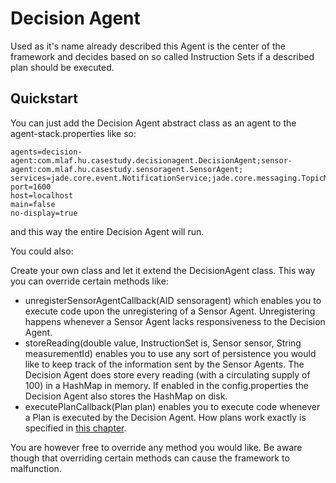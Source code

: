 # Decision Agent
Used as it's name already described this Agent is the center of the framework and decides based on so called Instruction Sets if a described plan should be executed.

## Quickstart
You can just add the Decision Agent abstract class as an agent to the agent-stack.properties like so:
```properties
agents=decision-agent:com.mlaf.hu.casestudy.decisionagent.DecisionAgent;sensor-agent:com.mlaf.hu.casestudy.sensoragent.SensorAgent;
services=jade.core.event.NotificationService;jade.core.messaging.TopicManagementService
port=1600
host=localhost
main=false
no-display=true
```
and this way the entire Decision Agent will run.

You could also:

Create your own class and let it extend the DecisionAgent class. This way you can override certain methods like:
- unregisterSensorAgentCallback(AID sensoragent) which enables you to execute code upon the unregistering of a Sensor Agent.
Unregistering happens whenever a Sensor Agent lacks responsiveness to the Decision Agent.
- storeReading(double value, InstructionSet is, Sensor sensor, String measurementId) enables you to use any sort of persistence you would like to keep track of the information sent by the Sensor Agents.
The Decision Agent does store every reading (with a circulating supply of 100) in a HashMap in memory. If enabled in the config.properties the Decision Agent also stores the HashMap on disk.
- executePlanCallback(Plan plan) enables you to execute code whenever a Plan is executed by the Decision Agent. How plans work exactly is specified in [this chapter](https://github.com/MSDA-LifeCycleAgents/mlaf-java/tree/feature/readme/docs/sensoragent.md).

You are however free to override any method you would like. Be aware though that overriding certain methods can cause the framework to malfunction.